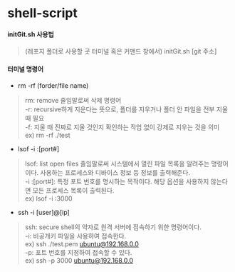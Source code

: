 # shell-script

#### initGit.sh 사용법
>(레포지 폴더로 사용할 곳 터미널 혹은 커맨드 창에서) initGit.sh [git 주소]

#### 터미널 명령어
- rm -rf (forder/file name)
> rm: remove 줄임말로써 삭제 명령어<br/>
> -r: recursive하게 지운다는 뜻으로, 폴더를 지우거나 폴더 안 파일을 전부 지울 때 필요<br/>
> -f: 지울 때 진짜로 지울 것인지 확인하는 작업 없이 강제로 지우는 것을 의미<br/>
> ex) rm -rf ./test<br/>

- lsof -i :[port#]
> lsof: list open files 줄임말로써 시스템에서 열린 파일 목록을 알려주는 명령어이다. 사용하는 프로세스와 디바이스 정보 등 정보를 출력해준다.<br/>
> -i :[port#]: 특정 포트 번호를 명시하는 목적이다. 해당 옵션을 사용하지 않는다면 모든 프로세스 목록이 출력된다.<br/>
> ex) lsof -i :3000<br/>

- ssh -i [user]@[ip]
> ssh: secure shell의 약자로 원격 서버에 접속하기 위한 명령어이다.<br/>
> -i: 비공개키 파일을 사용하여 접속한다.<br/>
> ex) ssh ./test.pem ubuntu@192.168.0.0<br/>
> -p: 포트 번호를 지정하여 접속할 수 있다.<br/>
> ex) ssh -p 3000 ubuntu@192.168.0.0<br/>
